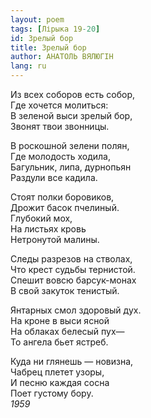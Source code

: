```yaml
---
layout: poem
tags: [Лірыка 19-20]
id: Зрелый бор
title: Зрелый бор
author: АНАТОЛЬ ВЯЛЮГІН
lang: ru
---
```



Из всех соборов есть собор,  
Где хочется молиться:  
В зеленой выси зрелый бор,  
Звонят твои звонницы.  

В роскошной зелени полян,  
Где молодость ходила,  
Багульник, липа, дурнопьян  
Раздули все кадила.  

Стоят полки боровиков,  
Дрожит басок пчелиный.  
Глубокий мох,  
На листьях кровь  
Нетронутой малины.  

Следы разрезов на стволах,  
Что крест судьбы тернистой.  
Спешит вовсю барсук-монах  
В свой закуток тенистый.  

Янтарных смол здоровый дух.  
На кроне в выси ясной  
На облаках белесый пух—  
То ангела бьет ястреб.  

Куда ни глянешь — новизна,  
Чабрец плетет узоры,  
И песню каждая сосна  
Поет густому бору.  
*1959*  
